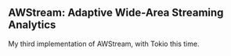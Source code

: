 AWStream: Adaptive Wide-Area Streaming Analytics
---

My third implementation of AWStream, with Tokio this time.
